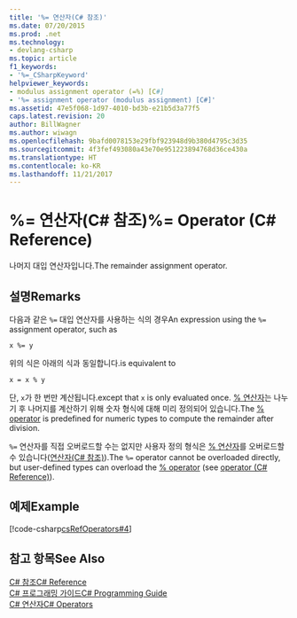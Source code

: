 ```yaml
---
title: '%= 연산자(C# 참조)'
ms.date: 07/20/2015
ms.prod: .net
ms.technology:
- devlang-csharp
ms.topic: article
f1_keywords:
- '%=_CSharpKeyword'
helpviewer_keywords:
- modulus assignment operator (=%) [C#]
- '%= assignment operator (modulus assignment) [C#]'
ms.assetid: 47e5f068-1d97-4010-bd3b-e21b5d3a77f5
caps.latest.revision: 20
author: BillWagner
ms.author: wiwagn
ms.openlocfilehash: 9bafd0078153e29fbf923948d9b380d4795c3d35
ms.sourcegitcommit: 4f3fef493080a43e70e951223894768d36ce430a
ms.translationtype: HT
ms.contentlocale: ko-KR
ms.lasthandoff: 11/21/2017
---
```

# <a name="-operator-c-reference"></a><span data-ttu-id="8570d-102">%= 연산자(C# 참조)</span><span class="sxs-lookup"><span data-stu-id="8570d-102">%= Operator (C# Reference)</span></span>
<span data-ttu-id="8570d-103">나머지 대입 연산자입니다.</span><span class="sxs-lookup"><span data-stu-id="8570d-103">The remainder assignment operator.</span></span>  
  
## <a name="remarks"></a><span data-ttu-id="8570d-104">설명</span><span class="sxs-lookup"><span data-stu-id="8570d-104">Remarks</span></span>  
 <span data-ttu-id="8570d-105">다음과 같은 `%=` 대입 연산자를 사용하는 식의 경우</span><span class="sxs-lookup"><span data-stu-id="8570d-105">An expression using the `%=` assignment operator, such as</span></span>  
  
```  
x %= y  
```  
  
 <span data-ttu-id="8570d-106">위의 식은 아래의 식과 동일합니다.</span><span class="sxs-lookup"><span data-stu-id="8570d-106">is equivalent to</span></span>  
  
```  
x = x % y  
```  
  
 <span data-ttu-id="8570d-107">단, `x`가 한 번만 계산됩니다.</span><span class="sxs-lookup"><span data-stu-id="8570d-107">except that `x` is only evaluated once.</span></span> <span data-ttu-id="8570d-108">[% 연산자](../../../csharp/language-reference/operators/modulus-operator.md)는 나누기 후 나머지를 계산하기 위해 숫자 형식에 대해 미리 정의되어 있습니다.</span><span class="sxs-lookup"><span data-stu-id="8570d-108">The [% operator](../../../csharp/language-reference/operators/modulus-operator.md) is predefined for numeric types to compute the remainder after division.</span></span>  
  
 <span data-ttu-id="8570d-109">`%=` 연산자를 직접 오버로드할 수는 없지만 사용자 정의 형식은 [% 연산자](../../../csharp/language-reference/operators/modulus-operator.md)를 오버로드할 수 있습니다([연산자(C# 참조)](../../../csharp/language-reference/keywords/operator.md)).</span><span class="sxs-lookup"><span data-stu-id="8570d-109">The `%=` operator cannot be overloaded directly, but user-defined types can overload the [% operator](../../../csharp/language-reference/operators/modulus-operator.md) (see [operator (C# Reference)](../../../csharp/language-reference/keywords/operator.md)).</span></span>  
  
## <a name="example"></a><span data-ttu-id="8570d-110">예제</span><span class="sxs-lookup"><span data-stu-id="8570d-110">Example</span></span>  
 [!code-csharp[csRefOperators#4](../../../csharp/language-reference/operators/codesnippet/CSharp/modulus-assignment-operator_1.cs)]  
  
## <a name="see-also"></a><span data-ttu-id="8570d-111">참고 항목</span><span class="sxs-lookup"><span data-stu-id="8570d-111">See Also</span></span>  
 [<span data-ttu-id="8570d-112">C# 참조</span><span class="sxs-lookup"><span data-stu-id="8570d-112">C# Reference</span></span>](../../../csharp/language-reference/index.md)  
 [<span data-ttu-id="8570d-113">C# 프로그래밍 가이드</span><span class="sxs-lookup"><span data-stu-id="8570d-113">C# Programming Guide</span></span>](../../../csharp/programming-guide/index.md)  
 [<span data-ttu-id="8570d-114">C# 연산자</span><span class="sxs-lookup"><span data-stu-id="8570d-114">C# Operators</span></span>](../../../csharp/language-reference/operators/index.md)
